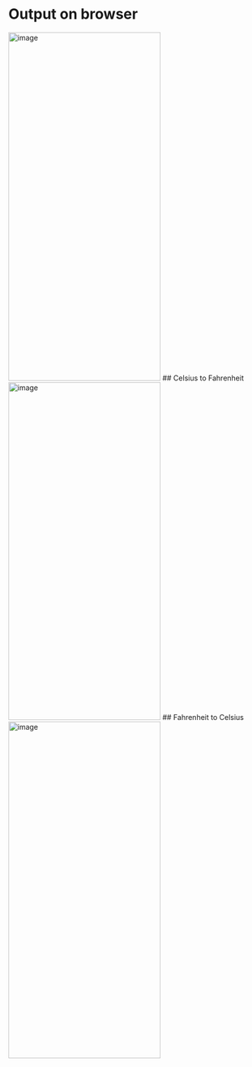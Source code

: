 # Output on browser 
<img width="300" height="686" alt="image" src="https://github.com/user-attachments/assets/413f3c6e-f27d-43cd-ba97-8a0de5fd8b39" />
## Celsius to Fahrenheit
<img width="300" height="665" alt="image" src="https://github.com/user-attachments/assets/a50c3073-fedb-4785-8612-f777609bf7f0" />
## Fahrenheit to Celsius
<img width="300" height="663" alt="image" src="https://github.com/user-attachments/assets/6b184ba1-82d0-4360-b0f5-09e78be566ce" />

